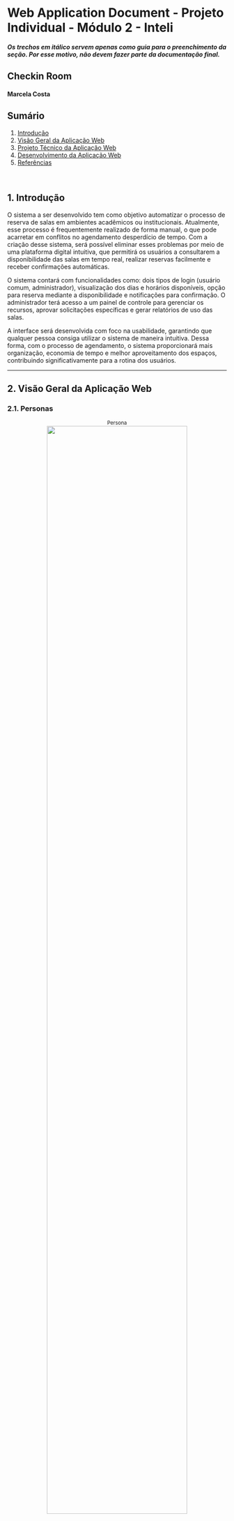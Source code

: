 # Web Application Document - Projeto Individual - Módulo 2 - Inteli

**_Os trechos em itálico servem apenas como guia para o preenchimento da seção. Por esse motivo, não devem fazer parte da documentação final._**

## Checkin Room

#### Marcela Costa

## Sumário

1. [Introdução](#c1)  
2. [Visão Geral da Aplicação Web](#c2)  
3. [Projeto Técnico da Aplicação Web](#c3)  
4. [Desenvolvimento da Aplicação Web](#c4)  
5. [Referências](#c5)  

<br>

## <a name="c1"></a>1. Introdução
O sistema a ser desenvolvido tem como objetivo automatizar o processo de reserva de salas em ambientes acadêmicos ou institucionais. Atualmente, esse processo é frequentemente realizado de forma manual, o que pode acarretar em conflitos no agendamento desperdício de tempo. Com a criação desse sistema, será possível eliminar esses problemas por meio de uma plataforma digital intuitiva, que permitirá os usuários a consultarem a disponibilidade das salas em tempo real, realizar reservas facilmente e receber confirmações automáticas.

O sistema contará com funcionalidades como: dois tipos de login (usuário comum, administrador), visualização dos dias e horários disponíveis, opção para reserva mediante a disponibilidade e notificações para confirmação. O administrador terá acesso a um painel de controle para gerenciar os recursos, aprovar solicitações específicas e gerar relatórios de uso das salas.

A interface será desenvolvida com foco na usabilidade, garantindo que qualquer pessoa consiga utilizar o sistema de maneira intuitiva. Dessa forma, com o processo de agendamento, o sistema proporcionará mais organização, economia de tempo e melhor aproveitamento dos espaços, contribuindo significativamente para a rotina dos usuários.

---

## <a name="c2"></a>2. Visão Geral da Aplicação Web

### 2.1. Personas

<div align="center">
  <sub>Persona</sub><br>
  <img src="../mvc-boilerplate/assets/persona-PI.png" width="80%">
</div>

### 2.2. User Stories

**US01**  
Como estudante universitário, quero visualizar a disponibilidade das salas, para que eu possa escolher o melhor horário para estudar ou reunir meu grupo.

**US02**  
Como estudante universitário, quero poder reservar uma sala com antecedência, para que eu possa organizar a minha rotina de acordo com as minhas necessidades.

**US03**  
Como administrador, quero acessar o painel de controle, para que eu possa checar e aprovar as reservas para o uso das salas.

### Análise INVEST da User Story Prioritária

**US01 – Como estudante universitário, quero visualizar a disponibilidade das salas, para que eu possa escolher o melhor horário para estudar ou reunir meu grupo.**

- **I (Independente):** A história pode ser implementada separadamente da funcionalidade de reserva ou gestão administrativa.  
- **N (Negociável):** O formato de visualização (lista, calendário, etc.) pode ser ajustado conforme as necessidades dos usuários.  
- **V (Valiosa):** Permite que os estudantes escolham o melhor horário sem depender de terceiros, organizando melhor sua rotina.  
- **E (Estimável):** O escopo é claro e pode ser estimado pela equipe de desenvolvimento.  
- **S (Pequena):** Foca apenas na exibição da disponibilidade, sendo pequena e rápida de implementar.  
- **T (Testável):** Pode ser testada ao verificar se os horários livres estão sendo exibidos corretamente.

---

## <a name="c3"></a>3. Projeto da Aplicação Web

### 3.1. Modelagem do banco de dados  (Semana 3)

*Posicione aqui os diagramas de modelos relacionais do seu banco de dados, apresentando todos os esquemas de tabelas e suas relações. Utilize texto para complementar suas explicações, se necessário.*

*Posicione também o modelo físico com o Schema do BD (arquivo .sql)*

### 3.1.1 BD e Models (Semana 5)
*Descreva aqui os Models implementados no sistema web*

### 3.2. Arquitetura (Semana 5)

*Posicione aqui o diagrama de arquitetura da sua solução de aplicação web. Atualize sempre que necessário.*

**Instruções para criação do diagrama de arquitetura**  
- **Model**: A camada que lida com a lógica de negócios e interage com o banco de dados.
- **View**: A camada responsável pela interface de usuário.
- **Controller**: A camada que recebe as requisições, processa as ações e atualiza o modelo e a visualização.
  
*Adicione as setas e explicações sobre como os dados fluem entre o Model, Controller e View.*

### 3.3. Wireframes (Semana 03)

*Posicione aqui as imagens do wireframe construído para sua solução e, opcionalmente, o link para acesso (mantenha o link sempre público para visualização).*

### 3.4. Guia de estilos (Semana 05)

*Descreva aqui orientações gerais para o leitor sobre como utilizar os componentes do guia de estilos de sua solução.*


### 3.5. Protótipo de alta fidelidade (Semana 05)

*Posicione aqui algumas imagens demonstrativas de seu protótipo de alta fidelidade e o link para acesso ao protótipo completo (mantenha o link sempre público para visualização).*

### 3.6. WebAPI e endpoints (Semana 05)

*Utilize um link para outra página de documentação contendo a descrição completa de cada endpoint. Ou descreva aqui cada endpoint criado para seu sistema.*  

### 3.7 Interface e Navegação (Semana 07)

*Descreva e ilustre aqui o desenvolvimento do frontend do sistema web, explicando brevemente o que foi entregue em termos de código e sistema. Utilize prints de tela para ilustrar.*

---

## <a name="c4"></a>4. Desenvolvimento da Aplicação Web (Semana 8)

### 4.1 Demonstração do Sistema Web (Semana 8)

*VIDEO: Insira o link do vídeo demonstrativo nesta seção*
*Descreva e ilustre aqui o desenvolvimento do sistema web completo, explicando brevemente o que foi entregue em termos de código e sistema. Utilize prints de tela para ilustrar.*

### 4.2 Conclusões e Trabalhos Futuros (Semana 8)

*Indique pontos fortes e pontos a melhorar de maneira geral.*
*Relacione também quaisquer outras ideias que você tenha para melhorias futuras.*



## <a name="c5"></a>5. Referências

_Incluir as principais referências de seu projeto, para que seu parceiro possa consultar caso ele se interessar em aprofundar. Um exemplo de referência de livro e de site:_<br>

---
---
